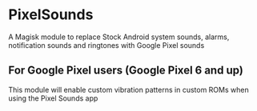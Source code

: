 # PixelSounds

A Magisk module to replace Stock Android system sounds, alarms, notification sounds and ringtones with Google Pixel sounds

## For Google Pixel users (Google Pixel 6 and up)

This module will enable custom vibration patterns in custom ROMs when using the Pixel Sounds app

